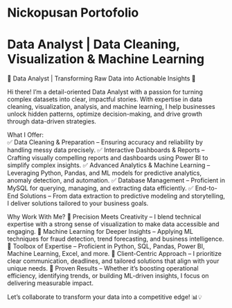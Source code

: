 # Nickopusan Portofolio
# Data Analyst | Data Cleaning, Visualization & Machine Learning 

🌟 Data Analyst | Transforming Raw Data into Actionable Insights 🌟

Hi there! I’m a detail-oriented Data Analyst with a passion for turning complex datasets into clear, impactful stories. With expertise in data cleaning, visualization, analysis, and machine learning, I help businesses unlock hidden patterns, optimize decision-making, and drive growth through data-driven strategies.

What I Offer:  
✅ Data Cleaning & Preparation – Ensuring accuracy and reliability by handling messy data precisely.
✅ Interactive Dashboards & Reports – Crafting visually compelling reports and dashboards using Power BI to simplify complex insights.
✅ Advanced Analytics & Machine Learning – Leveraging Python, Pandas, and ML models for predictive analytics, anomaly detection, and automation.
✅ Database Management – Proficient in MySQL for querying, managing, and extracting data efficiently.
✅ End-to-End Solutions – From data extraction to predictive modeling and storytelling, I deliver solutions tailored to your business goals.

Why Work With Me?
🔹 Precision Meets Creativity – I blend technical expertise with a strong sense of visualization to make data accessible and engaging.
🔹 Machine Learning for Deeper Insights – Applying ML techniques for fraud detection, trend forecasting, and business intelligence.
🔹 Toolbox of Expertise – Proficient in Python, SQL, Pandas, Power BI, Machine Learning, Excel, and more.
🔹 Client-Centric Approach – I prioritize clear communication, deadlines, and tailored solutions that align with your unique needs.
🔹 Proven Results – Whether it’s boosting operational efficiency, identifying trends, or building ML-driven insights, I focus on delivering measurable impact.

Let’s collaborate to transform your data into a competitive edge! 📊💡
